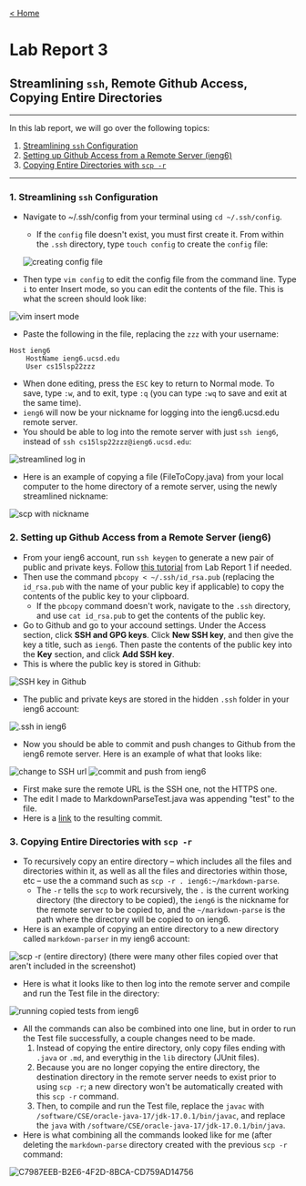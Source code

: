 [< Home](https://isabelwang30.github.io/cse15l-lab-reports/)
# Lab Report 3
## Streamlining `ssh`, Remote Github Access, Copying Entire Directories
--- 
In this lab report, we will go over the following topics:
1. [Streamlining `ssh` Configuration](#part1)
2. [Setting up Github Access from a Remote Server (ieng6)](#part2)
3. [Copying Entire Directories with `scp -r`](#part3)

---
### 1. Streamlining `ssh` Configuration<a name="part1"></a>
* Navigate to ~/.ssh/config from your terminal using `cd ~/.ssh/config`.
    * If the `config` file doesn't exist, you must first create it. From within the `.ssh` directory, type `touch config` to create the `config` file:

    ![creating config file](https://user-images.githubusercontent.com/103291789/167241506-03ddbc02-8b8b-45c3-8c0c-dbfc24edba85.jpeg)

* Then type `vim config` to edit the config file from the command line. Type `i` to enter Insert mode, so you can edit the contents of the file. This is what the screen should look like:

![vim insert mode](https://user-images.githubusercontent.com/103291789/167241551-dd932f35-c9fd-4ce4-8e89-a414e958a181.jpeg)

* Paste the following in the file, replacing the `zzz` with your username:
```
Host ieng6
    HostName ieng6.ucsd.edu
    User cs15lsp22zzz
```

* When done editing, press the `ESC` key to return to Normal mode. To save, type `:w`, and to exit, type `:q` (you can type `:wq` to save and exit at the same time). 
* `ieng6` will now be your nickname for logging into the ieng6.ucsd.edu remote server.
* You should be able to log into the remote server with just `ssh ieng6`, instead of `ssh cs15lsp22zzz@ieng6.ucsd.edu`:

![streamlined log in](https://user-images.githubusercontent.com/103291789/167241587-19c819be-b8ac-4052-9ce4-6b46cca957b7.jpeg)

* Here is an example of copying a file (FileToCopy.java) from your local computer to the home directory of a remote server, using the newly streamlined nickname:

![scp with nickname](https://user-images.githubusercontent.com/103291789/167241598-67e3b831-57d0-4344-b0e1-c59949ee1b02.jpeg)

### 2. Setting up Github Access from a Remote Server (ieng6)<a name="part2"></a>
* From your ieng6 account, run `ssh keygen` to generate a new pair of public and private keys. Follow [this tutorial](https://isabelwang30.github.io/cse15l-lab-reports/lab-report-1-week-2.html#part5) from Lab Report 1 if needed.
* Then use the command `pbcopy < ~/.ssh/id_rsa.pub` (replacing the `id_rsa.pub` with the name of your public key if applicable) to copy the contents of the public key to your clipboard.
    * If the `pbcopy` command doesn't work, navigate to the `.ssh` directory, and use `cat id_rsa.pub` to get the contents of the public key.
* Go to Github and go to your accound settings. Under the Access section, click **SSH and GPG keys**. Click **New SSH key**, and then give the key a title, such as `ieng6`. Then paste the contents of the public key into the **Key** section, and click **Add SSH key**. 
* This is where the public key is stored in Github:

![SSH key in Github](https://user-images.githubusercontent.com/103291789/167282139-c4177299-3811-4504-b4d0-8eb48c40be4c.jpeg)

* The public and private keys are stored in the hidden `.ssh` folder in your ieng6 account:

![.ssh in ieng6](https://user-images.githubusercontent.com/103291789/167282151-5dbb4ba0-e37c-43d5-89a3-beb2e66dc9d1.jpeg)

* Now you should be able to commit and push changes to Github from the ieng6 remote server. Here is an example of what that looks like:

![change to SSH url](https://user-images.githubusercontent.com/103291789/167282164-7761e01f-c89d-4839-b2bc-8436a4d54676.jpeg)
![commit and push from ieng6](https://user-images.githubusercontent.com/103291789/167282175-3b3fbf8d-7786-44d0-8f00-80319ed8e7d2.jpeg)

* First make sure the remote URL is the SSH one, not the HTTPS one.
* The edit I made to MarkdownParseTest.java was appending "test" to the file.
* Here is a [link](https://github.com/isabelwang30/markdown-parser/commit/512164731c6fe532a85d3e1a9908852129daddeb) to the resulting commit.

### 3. Copying Entire Directories with `scp -r`<a name="part3"></a>
* To recursively copy an entire directory – which includes all the files and directories within it, as well as all the files and directories within those, etc – use the a command such as `scp -r . ieng6:~/markdown-parse`.
    * The `-r` tells the `scp` to work recursively, the `.` is the current working directory (the directory to be copied), the `ieng6` is the nickname for the remote server to be copied to, and the `~/markdown-parse` is the path where the directory will be copied to on ieng6.
* Here is an example of copying an entire directory to a new directory called `markdown-parser` in my ieng6 account:

![scp -r (entire directory)](https://user-images.githubusercontent.com/103291789/167284737-577ea5a6-b7ea-4e47-b37f-78f5ec10be86.jpeg)
(there were many other files copied over that aren't included in the screenshot)

* Here is what it looks like to then log into the remote server and compile and run the Test file in the directory:

![running copied tests from ieng6](https://user-images.githubusercontent.com/103291789/167284767-1fc0bd4f-7ecb-4ad9-afe4-77acabc7be09.jpeg)

* All the commands can also be combined into one line, but in order to run the Test file successfully, a couple changes need to be made.
    1. Instead of copying the entire directory, only copy files ending with `.java` or `.md`, and everythig in the `lib` directory (JUnit files).
    2. Because you are no longer copying the entire directory, the destination directory in the remote server needs to exist prior to using `scp -r`; a new directory won't be automatically created with this `scp -r` command.
    3. Then, to compile and run the Test file, replace the `javac` with `/software/CSE/oracle-java-17/jdk-17.0.1/bin/javac`, and replace the `java` with `/software/CSE/oracle-java-17/jdk-17.0.1/bin/java`.
* Here is what combining all the commands looked like for me (after deleting the `markdown-parse` directory created with the previous `scp -r` command:

![C7987EEB-B2E6-4F2D-8BCA-CD759AD14756](https://user-images.githubusercontent.com/103291789/167284782-810c8841-a466-440a-9190-84b4846593f0.jpeg)
